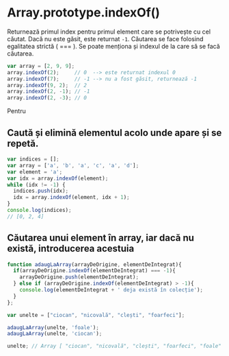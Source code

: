 # Array.prototype.indexOf()

Returnează primul index pentru primul element care se potrivește cu cel căutat.
Dacă nu este găsit, este returnat `-1`.
Căutarea se face folosind egalitatea strictă ( === ).
Se poate menționa și indexul de la care să se facă căutarea.

```js
var array = [2, 9, 9];
array.indexOf(2);     // 0  --> este returnat indexul 0
array.indexOf(7);     // -1 --> nu a fost găsit, returnează -1
array.indexOf(9, 2);  // 2
array.indexOf(2, -1); // -1
array.indexOf(2, -3); // 0
```

Pentru

## Caută și elimină elementul acolo unde apare și se repetă.

```js
var indices = [];
var array = ['a', 'b', 'a', 'c', 'a', 'd'];
var element = 'a';
var idx = array.indexOf(element);
while (idx != -1) {
  indices.push(idx);
  idx = array.indexOf(element, idx + 1);
}
console.log(indices);
// [0, 2, 4]
```

## Căutarea unui element în array, iar dacă nu există, introducerea acestuia

```js
function adaugLaArray(arrayDeOrigine, elementDeIntegrat){
  if(arrayDeOrigine.indexOf(elementDeIntegrat) === -1){
    arrayDeOrigine.push(elementDeIntegrat);
  } else if (arrayDeOrigine.indexOf(elementDeIntegrat) > -1){
    console.log(elementDeIntegrat + ' deja există în colecție');
  }
};

var unelte = ["ciocan", "nicovală", "clești", "foarfeci"];

adaugLaArray(unelte, 'foale');
adaugLaArray(unelte, 'ciocan');

unelte; // Array [ "ciocan", "nicovală", "clești", "foarfeci", "foale" ]
```
